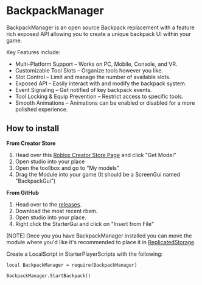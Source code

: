 # BackpackManager

BackpackManager is an open source Backpack replacement with a feature rich exposed API allowing you to create a unique backpack UI within your game.

Key Features include:

* Multi-Platform Support – Works on PC, Mobile, Console, and VR.
* Customizable Tool Slots – Organize tools however you like.
* Slot Control – Limit and manage the number of available slots.
* Exposed API – Easily interact with and modify the backpack system.
* Event Signaling – Get notified of key backpack events.
* Tool Locking & Equip Prevention – Restrict access to specific tools.
* Smooth Animations – Animations can be enabled or disabled for a more polished experience.

## How to install

**From Creator Store**

1. Head over this [Roblox Creator Store Page](https://create.roblox.com/store/asset/132160096564542/Backpack) and click "Get Model"
2. Open studio into your place
3. Open the toollbox and go to "My models"
4. Drag the Module into your game (It should be a ScreenGui named "BackpackGui")

**From GitHub**

1. Head over to the [releases](https://github.com/Nem999/BackpackManager/releases).
2. Download the most recent rbxm.
3. Open studio into your place.
4. Right click the StarterGui and click on "Insert from File"


[NOTE] Once you you have BackpackManager installed you can move the module where you'd like it's recommended to place it in [ReplicatedStorage](https://create.roblox.com/docs/reference/engine/classes/ReplicatedStorage).


Create a LocalScript in StarterPlayerScripts with the following:

```luau
local BackpackManager = require(BackpackManager)

BackpackManager.StartBackpack()
```
